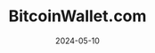 ---
title: BitcoinWallet.com
appId: web.bitcoinwallet.com
authors:
- danny
released: 
discontinued: 
updated: 
version: 
provider: 404 Financial LLC
providerWebsite: 
website: http://bitcoinwallet.com
repository: 
issue: 
icon: web.bitcoinwallet.com.jpg
bugbounty: 
meta: ok
verdict: wip
date: 2024-05-10
reviewArchive:
twitter: bitcoinwaIIet
social:
features:
---